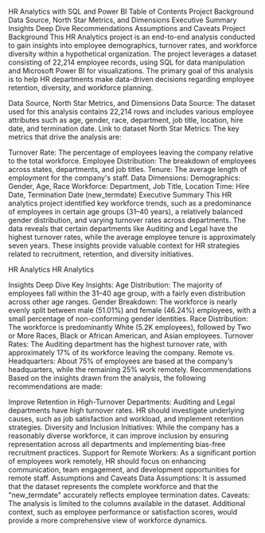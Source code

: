 HR Analytics with SQL and Power BI
Table of Contents
Project Background
Data Source, North Star Metrics, and Dimensions
Executive Summary
Insights Deep Dive
Recommendations
Assumptions and Caveats
Project Background
This HR Analytics project is an end-to-end analysis conducted to gain insights into employee demographics, turnover rates, and workforce diversity within a hypothetical organization. The project leverages a dataset consisting of 22,214 employee records, using SQL for data manipulation and Microsoft Power BI for visualizations. The primary goal of this analysis is to help HR departments make data-driven decisions regarding employee retention, diversity, and workforce planning.

Data Source, North Star Metrics, and Dimensions
Data Source:
The dataset used for this analysis contains 22,214 rows and includes various employee attributes such as age, gender, race, department, job title, location, hire date, and termination date.
Link to dataset
North Star Metrics:
The key metrics that drive the analysis are:

Turnover Rate: The percentage of employees leaving the company relative to the total workforce.
Employee Distribution: The breakdown of employees across states, departments, and job titles.
Tenure: The average length of employment for the company's staff.
Data Dimensions:
Demographics: Gender, Age, Race
Workforce: Department, Job Title, Location
Time: Hire Date, Termination Date (new_termdate)
Executive Summary
This HR analytics project identified key workforce trends, such as a predominance of employees in certain age groups (31–40 years), a relatively balanced gender distribution, and varying turnover rates across departments. The data reveals that certain departments like Auditing and Legal have the highest turnover rates, while the average employee tenure is approximately seven years. These insights provide valuable context for HR strategies related to recruitment, retention, and diversity initiatives.

HR Analytics HR Analytics

Insights Deep Dive
Key Insights:
Age Distribution: The majority of employees fall within the 31–40 age group, with a fairly even distribution across other age ranges.
Gender Breakdown: The workforce is nearly evenly split between male (51.01%) and female (46.24%) employees, with a small percentage of non-conforming gender identities.
Race Distribution: The workforce is predominantly White (5.2K employees), followed by Two or More Races, Black or African American, and Asian employees.
Turnover Rates: The Auditing department has the highest turnover rate, with approximately 17% of its workforce leaving the company.
Remote vs. Headquarters: About 75% of employees are based at the company’s headquarters, while the remaining 25% work remotely.
Recommendations
Based on the insights drawn from the analysis, the following recommendations are made:

Improve Retention in High-Turnover Departments: Auditing and Legal departments have high turnover rates. HR should investigate underlying causes, such as job satisfaction and workload, and implement retention strategies.
Diversity and Inclusion Initiatives: While the company has a reasonably diverse workforce, it can improve inclusion by ensuring representation across all departments and implementing bias-free recruitment practices.
Support for Remote Workers: As a significant portion of employees work remotely, HR should focus on enhancing communication, team engagement, and development opportunities for remote staff.
Assumptions and Caveats
Data Assumptions: It is assumed that the dataset represents the complete workforce and that the "new_termdate" accurately reflects employee termination dates.
Caveats: The analysis is limited to the columns available in the dataset. Additional context, such as employee performance or satisfaction scores, would provide a more comprehensive view of workforce dynamics.
